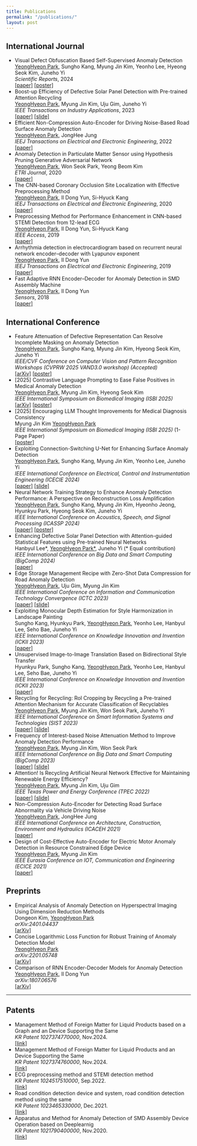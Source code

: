 ```yaml
---
title: Publications
permalink: "/publications/"
layout: post
---
```


## International Journal
+ Visual Defect Obfuscation Based Self-Supervised Anomaly Detection  
    <ins>YeongHyeon Park</ins>, Sungho Kang, Myung Jin Kim, Yeonho Lee, Hyeong Seok Kim, Juneho Yi  
    *Scientific Reports*, 2024  
    [[paper]](https://www.nature.com/articles/s41598-024-69698-5) [[poster]](https://github.com/YeongHyeon/Conference_History/raw/main/2024-SciRep.pdf)  
+ Boost-up Efficiency of Defective Solar Panel Detection with Pre-trained Attention Recycling  
    <ins>YeongHyeon Park</ins>, Myung Jin Kim, Uju Gim, Juneho Yi  
    *IEEE Transactions on Industry Applications*, 2023  
    [[paper]](https://ieeexplore.ieee.org/document/10065567) [[slide]](https://github.com/YeongHyeon/Conference_History/raw/main/2023-IEEE-TIA.pdf)  
+ Efficient Non-Compression Auto-Encoder for Driving Noise-Based Road Surface Anomaly Detection  
    <ins>YeongHyeon Park</ins>, JongHee Jung  
    *IEEJ Transactions on Electrical and Electronic Engineering*, 2022  
    [[paper]](https://doi.org/10.1002/tee.23672)  
+ Anomaly Detection in Particulate Matter Sensor using Hypothesis Pruning Generative Adversarial Network  
    <ins>YeongHyeon Park</ins>, Won Seok Park, Yeong Beom Kim  
    *ETRI Journal*, 2020  
    [[paper]](https://onlinelibrary.wiley.com/doi/full/10.4218/etrij.2020-0052)  
+ The CNN-based Coronary Occlusion Site Localization with Effective Preprocessing Method  
    <ins>YeongHyeon Park</ins>, Il Dong Yun, Si-Hyuck Kang  
    *IEEJ Transactions on Electrical and Electronic Engineering*, 2020  
    [[paper]](https://onlinelibrary.wiley.com/doi/abs/10.1002/tee.23225)  
+ Preprocessing Method for Performance Enhancement in CNN-based STEMI Detection from 12-lead ECG  
    <ins>YeongHyeon Park</ins>, Il Dong Yun, Si-Hyuck Kang  
    *IEEE Access*, 2019  
    [[paper]](https://ieeexplore.ieee.org/abstract/document/8771175)  
+ Arrhythmia detection in electrocardiogram based on recurrent neural network encoder–decoder with Lyapunov exponent  
    <ins>YeongHyeon Park</ins>, Il Dong Yun   
    *IEEJ Transactions on Electrical and Electronic Engineering*, 2019  
    [[paper]](https://onlinelibrary.wiley.com/doi/abs/10.1002/tee.22927)  
+ Fast Adaptive RNN Encoder–Decoder for Anomaly Detection in SMD Assembly Machine  
    <ins>YeongHyeon Park</ins>, Il Dong Yun  
    *Sensors*, 2018  
    [[paper]](https://www.mdpi.com/1424-8220/18/10/3573)  
  
## International Conference
+ Feature Attenuation of Defective Representation Can Resolve Incomplete Masking on Anomaly Detection  
    <ins>YeongHyeon Park</ins>, Sungho Kang, Myung Jin Kim, Hyeong Seok Kim, Juneho Yi  
    *IEEE/CVF Conference on Computer Vision and Pattern Recognition Workshops (CVPRW 2025 VAND3.0 workshop)* _(Accepted)_   
    [[arXiv]](https://arxiv.org/abs/2407.04597) [[poster]](https://github.com/YeongHyeon/Conference_History/raw/main/2025-CVPRW-FADeR.pdf)  
+ [2025] Contrastive Language Prompting to Ease False Positives in Medical Anomaly Detection  
    <ins>YeongHyeon Park</ins>, Myung Jin Kim, Hyeong Seok Kim  
    *IEEE International Symposium on Biomedical Imaging (ISBI 2025)*  
    [[arXiv]](https://arxiv.org/abs/2411.07546v2) [[poster]](https://github.com/YeongHyeon/Conference_History/raw/main/2025-ISBI_Park.pdf)  
+ [2025] Encouraging LLM Thought Improvements for Medical Diagnosis Consistency  
    Myung Jin Kim <ins>YeongHyeon Park</ins>  
    *IEEE International Symposium on Biomedical Imaging (ISBI 2025)* (1-Page Paper)  
    [[poster]](https://github.com/YeongHyeon/Conference_History/raw/main/2025-ISBI_Kim.pdf)  
+ Exploiting Connection-Switching U-Net for Enhancing Surface Anomaly Detection  
    <ins>YeongHyeon Park</ins>, Sungho Kang, Myung Jin Kim, Yeonho Lee, Juneho Yi  
    *IEEE International Conference on Electrical, Control and Instrumentation Engineering (ICECIE 2024)*  
    [[paper]](https://ieeexplore.ieee.org/document/10815658) [[slide]](https://github.com/YeongHyeon/Conference_History/raw/main/2024-IEEE_ICECIE.pdf)  
+ Neural Network Training Strategy to Enhance Anomaly Detection Performance: A Perspective on Reconstruction Loss Amplification  
    <ins>YeongHyeon Park</ins>, Sungho Kang, Myung Jin Kim, Hyeonho Jeong, Hyunkyu Park, Hyeong Seok Kim, Juneho Yi  
    *IEEE International Conference on Acoustics, Speech, and Signal Processing (ICASSP 2024)*  
    [[paper]](https://ieeexplore.ieee.org/document/10446942) [[poster]](https://sigport.org/documents/neural-network-training-strategy-enhance-anomaly-detection-performance-perspective)  
+ Enhancing Defective Solar Panel Detection with Attention-guided Statistical Features using Pre-trained Neural Networks  
    Hanbyul Lee\*, <ins>YeongHyeon Park\*</ins>, Juneho Yi (* Equal contribution)   
    *IEEE International Conference on Big Data and Smart Computing (BigComp 2024)*  
    [[paper]](https://ieeexplore.ieee.org/abstract/document/10488244)  
+ Edge Storage Management Recipe with Zero-Shot Data Compression for Road Anomaly Detection  
    <ins>YeongHyeon Park</ins>, Uju Gim, Myung Jin Kim  
    *IEEE International Conference on Information and Communication Technology Convergence (ICTC 2023)*  
    [[paper]](https://ieeexplore.ieee.org/abstract/document/10393463) [[slide]](https://github.com/YeongHyeon/Conference_History/raw/main/2023-IEEE-ICTC.pdf)  
+ Exploiting Monocular Depth Estimation for Style Harmonization in Landscape Painting  
    Sungho Kang, Hyunkyu Park, <ins>YeongHyeon Park</ins>, Yeonho Lee, Hanbyul Lee, Seho Bae, Juneho Yi  
    *IEEE International Conference on Knowledge Innovation and Invention (ICKII 2023)*  
    [[paper]](https://ieeexplore.ieee.org/document/10332789)  
+ Unsupervised Image-to-Image Translation Based on Bidirectional Style Transfer  
    Hyunkyu Park, Sungho Kang, <ins>YeongHyeon Park</ins>, Yeonho Lee, Hanbyul Lee, Seho Bae, Juneho Yi  
    *IEEE International Conference on Knowledge Innovation and Invention (ICKII 2023)*  
    [[paper]](https://ieeexplore.ieee.org/document/10332712)  
+ Recycling for Recycling: RoI Cropping by Recycling a Pre-trained Attention Mechanism for Accurate Classification of Recyclables  
    <ins>YeongHyeon Park</ins>, Myung Jin Kim, Won Seok Park, Juneho Yi  
    *IEEE International Conference on Smart Information Systems and Technologies (SIST 2023)*  
    [[paper]](https://ieeexplore.ieee.org/document/10223525) [[slide]](https://github.com/YeongHyeon/Conference_History/raw/main/2023-IEEE-SIST.pdf)  
+ Frequency of Interest-based Noise Attenuation Method to Improve Anomaly Detection Performance  
    <ins>YeongHyeon Park</ins>, Myung Jin Kim, Won Seok Park  
    *IEEE International Conference on Big Data and Smart Computing (BigComp 2023)*  
    [[paper]](https://ieeexplore.ieee.org/document/10066697) [[slide]](https://github.com/YeongHyeon/Conference_History/raw/main/2023-IEEE_BigComp.pdf)  
+ Attention! Is Recycling Artificial Neural Network Effective for Maintaining Renewable Energy Efficiency?  
    <ins>YeongHyeon Park</ins>, Myung Jin Kim, Uju Gim  
    *IEEE Texas Power and Energy Conference (TPEC 2022)*  
    [[paper]](https://ieeexplore.ieee.org/document/9750784) [[slide]](https://github.com/YeongHyeon/Conference_History/raw/main/2022-IEEE_TPEC.pdf)  
+ Non-Compression Auto-Encoder for Detecting Road Surface Abnormality via Vehicle Driving Noise  
    <ins>YeongHyeon Park</ins>, JongHee Jung  
    *IEEE International Conference on Architecture, Construction, Environment and Hydraulics (ICACEH 2021)*  
    [[paper]](https://ieeexplore.ieee.org/document/9768853)  
+ Design of Cost-Effective Auto-Encoder for Electric Motor Anomaly Detection in Resource Constrained Edge Device  
    <ins>YeongHyeon Park</ins>, Myung Jin Kim  
    *IEEE Eurasia Conference on IOT, Communication and Engineering (ECICE 2021)*  
    [[paper]](https://ieeexplore.ieee.org/document/9645739)  

## Preprints
+ Empirical Analysis of Anomaly Detection on Hyperspectral Imaging Using Dimension Reduction Methods  
    Dongeon Kim, <ins>YeongHyeon Park</ins>  
    *arXiv:2401.04437*  
    [[arXiv]](https://arxiv.org/abs/2401.04437)  
+ Concise Logarithmic Loss Function for Robust Training of Anomaly Detection Model  
    <ins>YeongHyeon Park</ins>  
    *arXiv:2201.05748*  
    [[arXiv]](https://arxiv.org/abs/2201.05748)  
+ Comparison of RNN Encoder-Decoder Models for Anomaly Detection  
    <ins>YeongHyeon Park</ins>, Il Dong Yun  
    *arXiv:1807.06576*  
    [[arXiv]](https://arxiv.org/abs/1807.06576)  

-----

## Patents
+ Management Method of Foreign Matter for Liquid Products based on a Graph and an Device Supporting the Same  
    *KR Patent 1027374770000*, Nov.2024.  
    [[link]](https://doi.org/10.8080/1020230067683)  
+ Management Method of Foreign Matter for Liquid Products and an Device Supporting the Same  
    *KR Patent 1027374760000*, Nov.2024.  
    [[link]](https://doi.org/10.8080/1020230067682)   
+ ECG preprocessing method and STEMI detection method  
    *KR Patent 1024517510000*, Sep.2022.  
    [[link]](https://doi.org/10.8080/1020200025038)  
+ Road condition detection device and system, road condition detection method using the same  
    *KR Patent 1023465330000*, Dec.2021.  
    [[link]](https://doi.org/10.8080/1020200057140)  
+ Apparatus and Method for Anomaly Detection of SMD Assembly Device Operation based on Deeplearnig  
    *KR Patent 1021790400000*, Nov.2020.  
    [[link]](https://doi.org/10.8080/1020180128383)